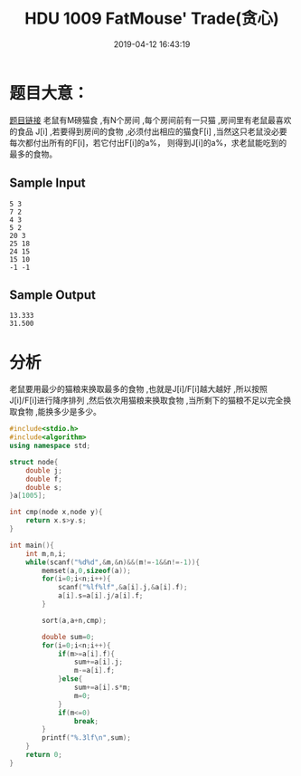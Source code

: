 ﻿---
title: HDU 1009 FatMouse' Trade(贪心)
date: 2019-04-12 16:43:19
tags:
- ACM
- 贪心
- HDU
categories: 
- ACM
- 贪心
password:
abstract:
message:
description:
keywords:
top:
sticky:
author:
permalink:
noreward:
notshow:
---
# 题目大意：
[题目链接](http://acm.hdu.edu.cn/showproblem.php?pid=1009)
老鼠有M磅猫食 ,有N个房间  ,每个房间前有一只猫  ,房间里有老鼠最喜欢的食品 J[i] ,若要得到房间的食物 ,必须付出相应的猫食F[i]  ,当然这只老鼠没必要每次都付出所有的F[i]，若它付出F[i]的a%， 则得到J[i]的a%，求老鼠能吃到的最多的食物。
## Sample Input
```
5 3
7 2
4 3
5 2
20 3
25 18
24 15
15 10
-1 -1
```
## Sample Output
```
13.333
31.500
```

# 分析
老鼠要用最少的猫粮来换取最多的食物 ,也就是J[i]/F[i]越大越好  ,所以按照J[i]/F[i]进行降序排列 ,然后依次用猫粮来换取食物  ,当所剩下的猫粮不足以完全换取食物 ,能换多少是多少。
```cpp
#include<stdio.h>
#include<algorithm>
using namespace std;

struct node{
	double j;
	double f;
	double s;
}a[1005];

int cmp(node x,node y){
	return x.s>y.s;
}

int main(){
	int m,n,i;
	while(scanf("%d%d",&m,&n)&&(m!=-1&&n!=-1)){
		memset(a,0,sizeof(a));
		for(i=0;i<n;i++){
			scanf("%lf%lf",&a[i].j,&a[i].f);
			a[i].s=a[i].j/a[i].f;
		}

		sort(a,a+n,cmp);

		double sum=0;
		for(i=0;i<n;i++){
			if(m>=a[i].f){
				sum+=a[i].j;
				m-=a[i].f;
			}else{
				sum+=a[i].s*m;
				m=0;
			}
			if(m<=0)
				break;
		}
		printf("%.3lf\n",sum);
	}
	return 0;
}
```

